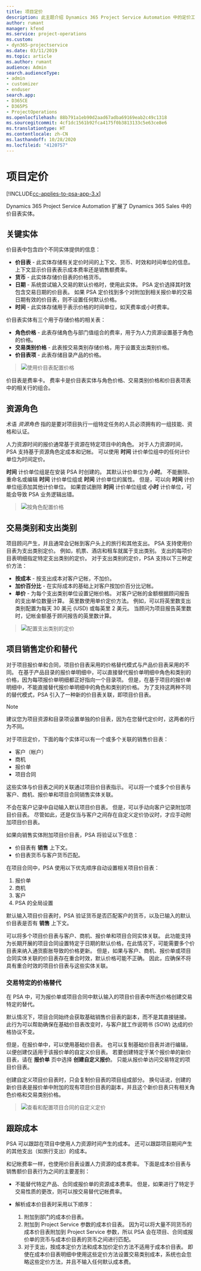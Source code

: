 ```yaml
---
title: 项目定价
description: 此主题介绍 Dynamics 365 Project Service Automation 中的定价工作原理。
author: rumant
manager: kfend
ms.service: project-operations
ms.custom:
- dyn365-projectservice
ms.date: 03/11/2019
ms.topic: article
ms.author: rumant
audience: Admin
search.audienceType:
- admin
- customizer
- enduser
search.app:
- D365CE
- D365PS
- ProjectOperations
ms.openlocfilehash: 88b791a1eb90d2aad67adba69169eab2c49c1318
ms.sourcegitcommit: 4cf1dc1561b92fca4175f0b3813133c5e63ce8e6
ms.translationtype: HT
ms.contentlocale: zh-CN
ms.lasthandoff: 10/28/2020
ms.locfileid: "4120757"
---
```

# <a name="project-pricing"></a>项目定价 

[!INCLUDE[cc-applies-to-psa-app-3.x](../includes/cc-applies-to-psa-app-3x.md)]

Dynamics 365 Project Service Automation 扩展了 Dynamics 365 Sales 中的价目表实体。 

## <a name="key-entities"></a>关键实体

价目表中包含四个不同实体提供的信息：

- **价目表** - 此实体存储有关定价时间的上下文、货币、时效和时间单位的信息。 上下文显示价目表表示成本费率还是销售额费率。 
- **货币** - 此实体存储价目表的价格货币。 
- **日期** - 系统尝试输入交易的默认价格时，使用此实体。 PSA 定价选择其时效包含交易日期的价目表。 如果 PSA 定价找到多个对附加到相关报价单的交易日期有效的价目表，则不设置任何默认价格。 
- **时间** - 此实体存储用于表示价格的时间单位，如天费率或小时费率。 

价目表实体有三个用于存储价格的相关表：

  - **角色价格** - 此表存储角色与部门值组合的费率，用于为人力资源设置基于角色的价格。
  - **交易类别价格** - 此表按交易类别存储价格，用于设置支出类别价格。
  - **价目表项** - 此表存储目录产品的价格。

> ![使用价目表配置价格](media/basic-guide-12.png)
 
价目表是费率卡。 费率卡是价目表实体与角色价格、交易类别价格和价目表项表中的相关行的组合。

## <a name="resource-roles"></a>资源角色

术语 *资源角色* 指的是要对项目执行一组特定任务的人员必须拥有的一组技能、资格和认证。

人力资源时间的报价通常基于资源在特定项目中的角色。 对于人力资源时间，PSA 支持基于资源角色定成本和记帐。 可以使用 **时间** 计价单位组中的任何计价单位为时间定价。

**时间** 计价单位组是在安装 PSA 时创建的。 其默认计价单位为 **小时**。 不能删除、重命名或编辑 **时间** 计价单位组或 **时间** 计价单位的属性。 但是，可以向 **时间** 计价单位组添加其他计价单位。 如果尝试删除 **时间** 计价单位组或 **小时** 计价单位，可能会导致 PSA 业务逻辑出错。

> ![按角色配置价格](media/basic-guide-13.png)
 
## <a name="transaction-categories-and-expense-categories"></a>交易类别和支出类别

项目顾问产生，并且通常会记帐到客户头上的旅行和其他支出。 PSA 支持使用价目表为支出类别定价。 例如，机票、酒店和租车就属于支出类别。 支出的每项价目表明细指定特定支出类别的定价。 对于支出类别的定价，PSA 支持以下三种定价方法：

- **按成本** - 按支出成本对客户记帐，不加价。
- **加价百分比** - 在实际成本的基础上对客户按加价百分比记帐。 
- **单价** - 为每个支出类别单位设置记帐价格。 对客户记帐的金额根据顾问报告的支出单位数量计算。 英里数使用单价定价方法。 例如，可以将英里数支出类别配置为每天 30 美元 (USD) 或每英里 2 美元。 当顾问为项目报告英里数时，记帐金额基于顾问报告的英里数计算。

> ![配置支出类别的定价](media/basic-guide-14.png)
 
## <a name="project-sales-pricing-and-overrides"></a>项目销售定价和替代

对于项目报价单和合同，项目价目表采用的价格替代模式与产品价目表采用的不同。 在基于产品目录的报价单明细中，可以直接替代报价单明细中角色和类别的价格，因为每项报价单明细都正好指向一个目录项。 但是，在基于项目的报价单明细中，不能直接替代报价单明细中的角色和类别的价格。 为了支持这两种不同的替代模式，PSA 引入了一种新的价目表关联，即项目价目表。

> [!NOTE]
> 建议您为项目资源和目录项设置单独的价目表，因为在您替代定价时，这两者的行为不同。

对于项目定价，下面的每个实体可以有一个或多个关联的销售价目表：

- 客户（帐户） 
- 商机 
- 报价单 
- 项目合同

这些实体与价目表之间的关联通过项目价目表指示。 可以将一个或多个价目表与客户、商机、报价单和项目合同销售实体关联。

不会在客户记录中自动输入默认项目价目表。 但是，可以手动向客户记录附加项目价目表。 尽管如此，还是仅当与客户之间存在自定义定价协议时，才应手动附加项目价目表。 

如果向销售实体附加项目价目表，PSA 将验证以下信息：

- 价目表有 **销售** 上下文。 
- 价目表货币与客户货币匹配。 

在项目合同中，PSA 使用以下优先顺序自动设置相关项目价目表：

1. 报价单
2. 商机
3. 客户 
4. PSA 的全局设置

默认输入项目价目表时，PSA 验证货币是否匹配客户的货币，以及已输入的默认价目表是否有 **销售** 上下文。

可以将多个项目价目表与客户、商机、报价单和项目合同实体关联。 此功能支持为长期开展的项目合同设置特定于日期的默认价格，在此情况下，可能需要多个价目表来纳入通货膨胀导致的价格更新。 但是，如果与客户、商机、报价单或项目合同实体关联的价目表存在重合时效，默认价格可能不正确。 因此，应确保不将具有重合时效的项目价目表与这些实体关联。

### <a name="deal-specific-price-overrides"></a>交易特定的价格替代

在 PSA 中，可为报价单或项目合同中默认输入的项目价目表中所选价格创建交易特定的替代。

默认情况下，项目合同始终会获取基础销售价目表的副本，而不是其直接链接。 此行为可以帮助确保在基础价目表改变时，与客户就工作说明书 (SOW) 达成的价格协议不变。

但是，在报价单中，可以使用基础价目表。 也可以复制基础价目表并进行编辑，以便创建仅适用于该报价单的自定义价目表。 若要创建特定于某个报价单的新价目表，请在 **报价单** 页中选择 **创建自定义报价**。 只能从报价单访问交易特定的项目价目表。 

创建自定义项目价目表时，只会复制价目表的项目组成部分。 换句话说，创建的新价目表是报价单中附加的现有项目价目表的副本，并且这个新价目表只有相关角色价格和交易类别价格。

> ![查看和配置项目合同的自定义定价](media/basic-guide-15.png)
  
## <a name="tracking-costs"></a>跟踪成本

PSA 可以跟踪在项目中使用人力资源时间产生的成本。 还可以跟踪项目期间产生的其他支出（如旅行支出）的成本。

和记帐费率一样，也使用价目表设置人力资源的成本费率。 下面是成本价目表与销售额价目表行为之间的主要差别：

- 不能替代特定产品、合同或报价单的资源成本费率。 但是，如果进行了特定于交易性质的更改，则可以按交易替代记帐费率。 

- 解析成本价目表时采用以下顺序：

    1. 附加到部门的成本价目表。
    2. 附加到 Project Service 参数的成本价目表。 因为可以将大量不同货币的成本价目表附加到 Project Service 参数，所以 PSA 会在项目、合同或报价单的货币与成本价目表的货币之间进行匹配。
    3. 对于支出，按成本定价方法和成本加价定价方法不适用于成本价目表。 即使在成本价目表明细中使用这些定价方法设置交易类别成本，系统也会忽略这些定价方法，并且不输入任何默认成本费。
